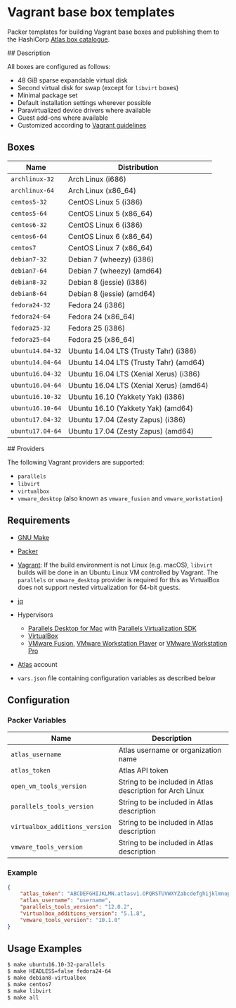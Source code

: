 # Vagrant base box templates

Packer templates for building Vagrant base boxes and publishing them to the HashiCorp [Atlas box
catalogue](https://atlas.hashicorp.com/boxes/search).

## Description

All boxes are configured as follows:

* 48 GiB sparse expandable virtual disk
* Second virtual disk for swap (except for `libvirt` boxes)
* Minimal package set
* Default installation settings wherever possible
* Paravirtualized device drivers where available
* Guest add-ons where available
* Customized according to [Vagrant guidelines](https://www.vagrantup.com/docs/boxes/base.html)

## Boxes

| Name             | Distribution                                |
| ---------------- | ------------------------------------------- |
| `archlinux-32`   | Arch Linux (i686)                           |
| `archlinux-64`   | Arch Linux (x86_64)                         |
| `centos5-32`     | CentOS Linux 5 (i386)                       |
| `centos5-64`     | CentOS Linux 5 (x86_64)                     |
| `centos6-32`     | CentOS Linux 6 (i386)                       |
| `centos6-64`     | CentOS Linux 6 (x86_64)                     |
| `centos7`        | CentOS Linux 7 (x86_64)                     |
| `debian7-32`     | Debian 7 (wheezy) (i386)                    |
| `debian7-64`     | Debian 7 (wheezy) (amd64)                   |
| `debian8-32`     | Debian 8 (jessie) (i386)                    |
| `debian8-64`     | Debian 8 (jessie) (amd64)                   |
| `fedora24-32`    | Fedora 24 (i386)                            |
| `fedora24-64`    | Fedora 24 (x86_64)                          |
| `fedora25-32`    | Fedora 25 (i386)                            |
| `fedora25-64`    | Fedora 25 (x86_64)                          |
| `ubuntu14.04-32` | Ubuntu 14.04 LTS (Trusty Tahr) (i386)       |
| `ubuntu14.04-64` | Ubuntu 14.04 LTS (Trusty Tahr) (amd64)      |
| `ubuntu16.04-32` | Ubuntu 16.04 LTS (Xenial Xerus) (i386)      |
| `ubuntu16.04-64` | Ubuntu 16.04 LTS (Xenial Xerus) (amd64)     |
| `ubuntu16.10-32` | Ubuntu 16.10 (Yakkety Yak) (i386)           |
| `ubuntu16.10-64` | Ubuntu 16.10 (Yakkety Yak) (amd64)          |
| `ubuntu17.04-32` | Ubuntu 17.04 (Zesty Zapus) (i386)           |
| `ubuntu17.04-64` | Ubuntu 17.04 (Zesty Zapus) (amd64)          |

## Providers

The following Vagrant providers are supported:

* `parallels`
* `libvirt`
* `virtualbox`
* `vmware_desktop` (also known as `vmware_fusion` and `vmware_workstation`)

## Requirements

* [GNU Make](https://www.gnu.org/software/make/)

* [Packer](http://packer.io/)

* [Vagrant](http://vagrantup.com/): If the build environment is not Linux (e.g. macOS), `libvirt` builds will be done in an Ubuntu
  Linux VM controlled by Vagrant. The `parallels` or `vmware_desktop` provider is required for this as VirtualBox does not support
  nested virtualization for 64-bit guests.

* [jq](https://stedolan.github.io/jq/)

* Hypervisors

  * [Parallels Desktop for Mac](http://www.parallels.com/products/desktop/) with
    [Parallels Virtualization SDK](http://www.parallels.com/uk/products/desktop/download/)
  * [VirtualBox](https://www.virtualbox.org/)
  * [VMware Fusion](http://www.vmware.com/products/fusion/), [VMware Workstation Player](https://www.vmware.com/products/player/) or
    [VMware Workstation Pro](http://www.vmware.com/products/workstation/)

* [Atlas](https://atlas.hashicorp.com/) account

* `vars.json` file containing configuration variables as described below

## Configuration

### Packer Variables

| Name                          | Description                                               |
| ----------------------------- | --------------------------------------------------------- |
| `atlas_username`              | Atlas username or organization name                       |
| `atlas_token`                 | Atlas API token                                           |
| `open_vm_tools_version`       | String to be included in Atlas description for Arch Linux |
| `parallels_tools_version`     | String to be included in Atlas description                |
| `virtualbox_additions_version`| String to be included in Atlas description                |
| `vmware_tools_version`        | String to be included in Atlas description                |

### Example

```json
{
    "atlas_token": "ABCDEFGHIJKLMN.atlasv1.OPQRSTUVWXYZabcdefghijklmnopqrstuvwxyz0123456789ABCDEFGHIJKLMNOPQRS",
    "atlas_username": "username",
    "parallels_tools_version": "12.0.2",
    "virtualbox_additions_version": "5.1.8",
    "vmware_tools_version": "10.1.0"
}
```

## Usage Examples

```sh
$ make ubuntu16.10-32-parallels
$ make HEADLESS=false fedora24-64
$ make debian8-virtualbox
$ make centos7
$ make libvirt
$ make all
```

